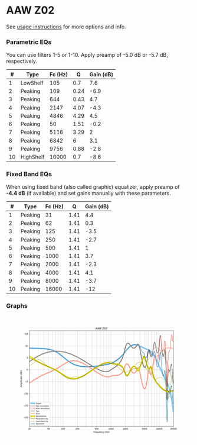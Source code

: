 # AAW Z02
See [usage instructions](https://github.com/jaakkopasanen/AutoEq#usage) for more options and info.

### Parametric EQs
You can use filters 1-5 or 1-10. Apply preamp of -5.0 dB or -5.7 dB, respectively.

|   # | Type      |   Fc (Hz) |    Q |   Gain (dB) |
|-----|-----------|-----------|------|-------------|
|   1 | LowShelf  |       105 | 0.7  |         7.6 |
|   2 | Peaking   |       109 | 0.24 |        -6.9 |
|   3 | Peaking   |       644 | 0.43 |         4.7 |
|   4 | Peaking   |      2147 | 4.07 |        -4.3 |
|   5 | Peaking   |      4846 | 4.29 |         4.5 |
|   6 | Peaking   |        50 | 1.51 |        -0.2 |
|   7 | Peaking   |      5116 | 3.29 |         2   |
|   8 | Peaking   |      6842 | 6    |         3.1 |
|   9 | Peaking   |      9756 | 0.88 |        -2.8 |
|  10 | HighShelf |     10000 | 0.7  |        -8.6 |

### Fixed Band EQs
When using fixed band (also called graphic) equalizer, apply preamp of **-4.4 dB** (if available) and set gains manually with these parameters.

|   # | Type    |   Fc (Hz) |    Q |   Gain (dB) |
|-----|---------|-----------|------|-------------|
|   1 | Peaking |        31 | 1.41 |         4.4 |
|   2 | Peaking |        62 | 1.41 |         0.3 |
|   3 | Peaking |       125 | 1.41 |        -3.5 |
|   4 | Peaking |       250 | 1.41 |        -2.7 |
|   5 | Peaking |       500 | 1.41 |         1   |
|   6 | Peaking |      1000 | 1.41 |         3.7 |
|   7 | Peaking |      2000 | 1.41 |        -2.3 |
|   8 | Peaking |      4000 | 1.41 |         4.1 |
|   9 | Peaking |      8000 | 1.41 |        -3.7 |
|  10 | Peaking |     16000 | 1.41 |       -12   |

### Graphs
![](./AAW%20Z02.png)
